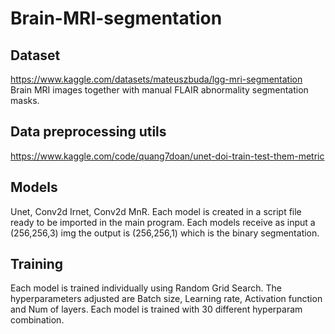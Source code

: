 # Brain-MRI-segmentation
## Dataset
https://www.kaggle.com/datasets/mateuszbuda/lgg-mri-segmentation
Brain MRI images together with manual FLAIR abnormality segmentation masks.

## Data preprocessing utils 
https://www.kaggle.com/code/quang7doan/unet-doi-train-test-them-metric

## Models
Unet, Conv2d Irnet, Conv2d MnR.
Each model is created in a script file ready to be imported in the main program. Each models receive as input a (256,256,3) img the output is (256,256,1) which is the binary segmentation.

## Training
Each model is trained individually using Random Grid Search.
The hyperparameters adjusted are Batch size, Learning rate, Activation function and Num of layers. Each model is trained with 30 different hyperparam combination.
